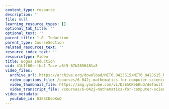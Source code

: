 ```yaml
---
content_type: resource
description: ''
file: null
learning_resource_types: []
optional_tab_title: ''
optional_text: ''
parent_title: 1.8  Induction
parent_type: CourseSection
related_resources_text: ''
resource_index_text: ''
resourcetype: Video
title: Bogus Induction
uid: 41b1f60e-fbc1-7ace-a6f5-67b2656481a8
video_files:
  archive_url: https://archive.org/download/MIT6.042JS15/MIT6_042JS15_bogusinduction_ipod.mp4
  video_captions_file: /courses/6-042j-mathematics-for-computer-science-spring-2015/6f1b81431c51541c9a8d33f4630f51f5_D3E5CKebKuQ.vtt
  video_thumbnail_file: https://img.youtube.com/vi/D3E5CKebKuQ/default.jpg
  video_transcript_file: /courses/6-042j-mathematics-for-computer-science-spring-2015/f187cb2f9c07e6d4b51159b567a69bd0_D3E5CKebKuQ.pdf
video_metadata:
  youtube_id: D3E5CKebKuQ
---
```

